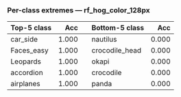 ### Per-class extremes — rf_hog_color_128px

| Top-5 class | Acc |  | Bottom-5 class | Acc |
|---|---:|---|---|---:|
| car_side | 1.000 |  | nautilus | 0.000 |
| Faces_easy | 1.000 |  | crocodile_head | 0.000 |
| Leopards | 1.000 |  | okapi | 0.000 |
| accordion | 1.000 |  | crocodile | 0.000 |
| airplanes | 1.000 |  | panda | 0.000 |